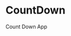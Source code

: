 # CountDown
 Count Down App
       
                       
                                                                                                                         
                                                                                                       
                                                                                                     
                                                                                        
                                                                            
                                                 
                                
                     
     
  
   
